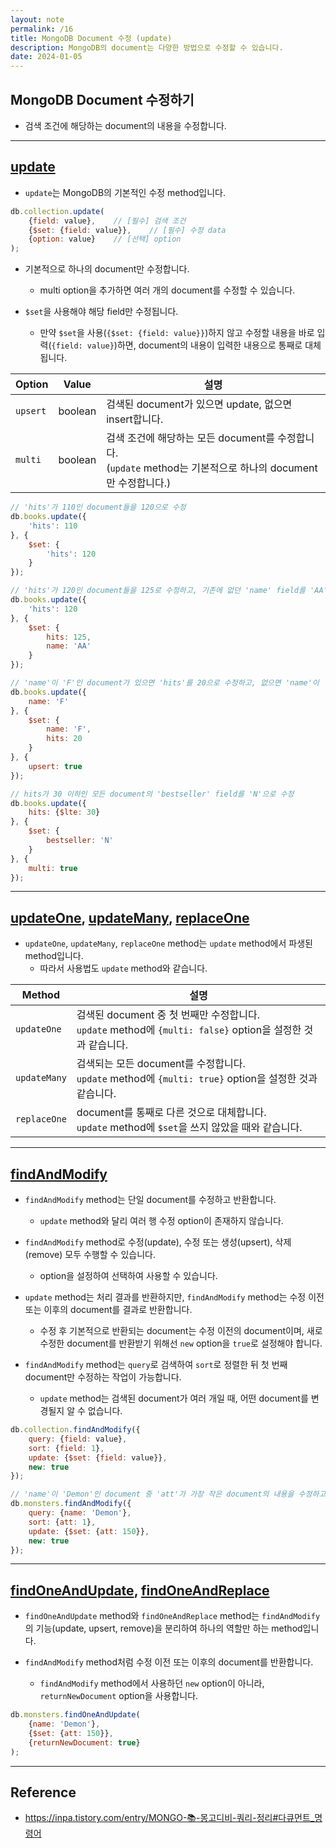 ```yaml
---
layout: note
permalink: /16
title: MongoDB Document 수정 (update)
description: MongoDB의 document는 다양한 방법으로 수정할 수 있습니다.
date: 2024-01-05
---
```



## MongoDB Document 수정하기

- 검색 조건에 해당하는 document의 내용을 수정합니다.


---


## [update](https://www.mongodb.com/docs/manual/reference/method/db.collection.update/)

- `update`는 MongoDB의 기본적인 수정 method입니다.

```js
db.collection.update(
    {field: value},    // [필수] 검색 조건
    {$set: {field: value}},    // [필수] 수정 data
    {option: value}    // [선택] option
);
```

- 기본적으로 하나의 document만 수정합니다.
    - multi option을 추가하면 여러 개의 document를 수정할 수 있습니다.

- `$set`을 사용해야 해당 field만 수정됩니다.
    - 만약 `$set`을 사용(`{$set: {field: value}}`)하지 않고 수정할 내용을 바로 입력(`{field: value}`)하면, document의 내용이 입력한 내용으로 통째로 대체됩니다.


| Option | Value | 설명 | 
| --- | --- | --- |
| `upsert` | boolean | 검색된 document가 있으면 update, 없으면 insert합니다. |
| `multi` | boolean | 검색 조건에 해당하는 모든 document를 수정합니다.<br>(`update` method는 기본적으로 하나의 document만 수정합니다.) |

```js
// 'hits'가 110인 document들을 120으로 수정
db.books.update({
    'hits': 110
}, {
    $set: {
    	'hits': 120
    }
});

// 'hits'가 120인 document들을 125로 수정하고, 기존에 없던 'name' field를 'AA' 값으로 추가
db.books.update({
    'hits': 120
}, {
	$set: {
    	hits: 125,
    	name: 'AA'
    }
});

// 'name'이 'F'인 document가 있으면 'hits'를 20으로 수정하고, 없으면 'name'이 'F'이고 'hits'가 20인 document를 추가
db.books.update({
    name: 'F'
}, {
    $set: {
    	name: 'F',
    	hits: 20
    }
}, {
    upsert: true
});

// hits가 30 이하인 모든 document의 'bestseller' field를 'N'으로 수정
db.books.update({
    hits: {$lte: 30}
}, {
    $set: {
        bestseller: 'N'
    }
}, {
    multi: true
});
```


---


## [updateOne](https://www.mongodb.com/docs/manual/reference/method/db.collection.updateOne/), [updateMany](https://www.mongodb.com/docs/manual/reference/method/db.collection.updateMany/), [replaceOne](https://www.mongodb.com/docs/manual/reference/method/db.collection.replaceOne/)

- `updateOne`, `updateMany`, `replaceOne` method는 `update` method에서 파생된 method입니다.
    - 따라서 사용법도 `update` method와 같습니다.

| Method | 설명 |
| --- | --- |
| `updateOne` | 검색된 document 중 첫 번째만 수정합니다.<br>`update` method에 `{multi: false}` option을 설정한 것과 같습니다. |
| `updateMany` | 검색되는 모든 document를 수정합니다.<br>`update` method에 `{multi: true}` option을 설정한 것과 같습니다. |
| `replaceOne` | document를 통째로 다른 것으로 대체합니다.<br>`update` method에 `$set`을 쓰지 않았을 때와 같습니다. |


---


## [findAndModify](https://www.mongodb.com/docs/manual/reference/method/db.collection.findAndModify/)

- `findAndModify` method는 단일 document를 수정하고 반환합니다.
    - `update` method와 달리 여러 행 수정 option이 존재하지 않습니다.

- `findAndModify` method로 수정(update), 수정 또는 생성(upsert), 삭제(remove) 모두 수행할 수 있습니다.
    - option을 설정하여 선택하여 사용할 수 있습니다.

- `update` method는 처리 결과를 반환하지만, `findAndModify` method는 수정 이전 또는 이후의 document를 결과로 반환합니다.
    - 수정 후 기본적으로 반환되는 document는 수정 이전의 document이며, 새로 수정한 document를 반환받기 위해선 `new` option을 `true`로 설정해야 합니다.

- `findAndModify` method는 `query`로 검색하여 `sort`로 정렬한 뒤 첫 번째 document만 수정하는 작업이 가능합니다.
    - `update` method는 검색된 document가 여러 개일 때, 어떤 document를 변경될지 알 수 없습니다.

```js
db.collection.findAndModify({
    query: {field: value},
    sort: {field: 1},
    update: {$set: {field: value}},
    new: true
});
```

```js
// 'name'이 'Demon'인 document 중 'att'가 가장 작은 document의 내용을 수정하고, 수정 이후의 document를 반환
db.monsters.findAndModify({ 
    query: {name: 'Demon'}, 
    sort: {att: 1},
    update: {$set: {att: 150}}, 
    new: true 
});
```

---


## [findOneAndUpdate](https://www.mongodb.com/docs/manual/reference/method/db.collection.findOneAndUpdate/), [findOneAndReplace](https://www.mongodb.com/docs/manual/reference/method/db.collection.findOneAndReplace/)

- `findOneAndUpdate` method와 `findOneAndReplace` method는 `findAndModify`의 기능(update, upsert, remove)을 분리하여 하나의 역할만 하는 method입니다.

- `findAndModify` method처럼 수정 이전 또는 이후의 document를 반환합니다.
    - `findAndModify` method에서 사용하던 `new` option이 아니라, `returnNewDocument` option을 사용합니다.

```js
db.monsters.findOneAndUpdate(
    {name: 'Demon'}, 
    {$set: {att: 150}}, 
    {returnNewDocument: true}
);
```


---


## Reference

- <https://inpa.tistory.com/entry/MONGO-📚-몽고디비-쿼리-정리#다큐먼트_명령어>

